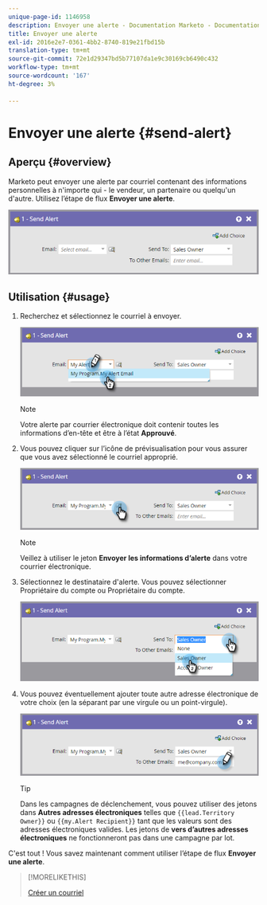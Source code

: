 ```yaml
---
unique-page-id: 1146958
description: Envoyer une alerte - Documentation Marketo - Documentation du produit
title: Envoyer une alerte
exl-id: 2016e2e7-0361-4bb2-8740-819e21fbd15b
translation-type: tm+mt
source-git-commit: 72e1d29347bd5b77107da1e9c30169cb6490c432
workflow-type: tm+mt
source-wordcount: '167'
ht-degree: 3%

---
```


# Envoyer une alerte {#send-alert}

## Aperçu {#overview}

Marketo peut envoyer une alerte par courriel contenant des informations personnelles à n&#39;importe qui - le vendeur, un partenaire ou quelqu&#39;un d&#39;autre. Utilisez l’étape de flux **Envoyer une alerte**.

![](assets/one-1.png)

## Utilisation {#usage}

1. Recherchez et sélectionnez le courriel à envoyer.

   ![](assets/two-1.png)

   >[!NOTE]
   >
   >Votre alerte par courrier électronique doit contenir toutes les informations d’en-tête et être à l’état **Approuvé**.

1. Vous pouvez cliquer sur l’icône de prévisualisation pour vous assurer que vous avez sélectionné le courriel approprié.

   ![](assets/three-1.png)

   >[!NOTE]
   >
   >Veillez à utiliser le jeton **Envoyer les informations d’alerte** dans votre courrier électronique.

1. Sélectionnez le destinataire d&#39;alerte. Vous pouvez sélectionner Propriétaire du compte ou Propriétaire du compte.

   ![](assets/four-2.png)

1. Vous pouvez éventuellement ajouter toute autre adresse électronique de votre choix (en la séparant par une virgule ou un point-virgule).

   ![](assets/five.png)

   >[!TIP]
   >
   >Dans les campagnes de déclenchement, vous pouvez utiliser des jetons dans **Autres adresses électroniques** telles que `{{lead.Territory Owner}}` ou `{{my.Alert Recipient}}` tant que les valeurs sont des adresses électroniques valides. Les jetons de **vers d’autres adresses électroniques** ne fonctionneront pas dans une campagne par lot.

C&#39;est tout ! Vous savez maintenant comment utiliser l’étape de flux **Envoyer une alerte**.

>[!MORELIKETHIS]
>
>[Créer un courriel](/help/marketo/product-docs/email-marketing/general/creating-an-email/create-an-email.md)

